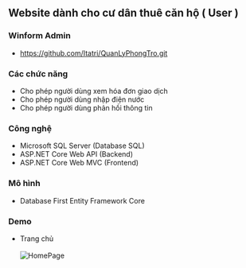 ## Website dành cho cư dân thuê căn hộ ( User ) 

### Winform Admin 
- https://github.com/Itatri/QuanLyPhongTro.git

### Các chức năng

- Cho phép người dùng xem hóa đơn giao dịch
- Cho phép người dùng nhập điện nước 
- Cho phép người dùng phản hồi thông tin


### Công nghệ

- Microsoft SQL Server (Database SQL)
- ASP.NET Core Web API (Backend)
- ASP.NET Core Web MVC (Frontend)

### Mô hình 

- Database First Entity Framework Core

### Demo
- Trang chủ <br> <br>
![HomePage](https://github.com/user-attachments/assets/a9aafe61-0865-438c-817f-3e3c90f26208)



